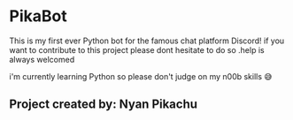 # PikaBot
This is my first ever Python bot for the famous chat platform Discord!
if you want to contribute to this project please dont hesitate to do so .help is always welcomed

i'm currently learning Python so please don't judge on my n00b skills 😅
## Project created by: Nyan Pikachu
